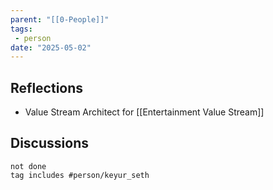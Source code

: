 ```yaml
---
parent: "[[0-People]]"
tags:
 - person
date: "2025-05-02"
---
```

## Reflections
* Value Stream Architect for [[Entertainment Value Stream]]
## Discussions
```tasks
not done
tag includes #person/keyur_seth
```
